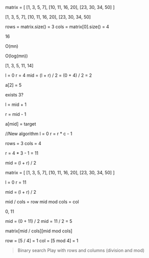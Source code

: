 matrix = [
  [1,   3,  5,  7],
  [10, 11, 16, 20],
  [23, 30, 34, 50]
]

[1, 3, 5, 7], [10, 11, 16, 20], [23, 30, 34, 50]

rows = matrix.size() = 3
cols = matrix[0].size() = 4


16

O(mn)

O(log(mn))

[1, 3, 5, 11, 14]

l = 0
r = 4
mid = (l + r) / 2 = (0 + 4) / 2 = 2

a[2] = 5

exists 3?

l = mid + 1

r = mid - 1

a[mid] = target 


//New algorithm
l = 0
r = r * c - 1

rows = 3
cols = 4

r = 4 * 3 - 1 = 11

mid = (l + r) / 2



matrix = [
  [1,   3,  5,  7],
  [10, 11, 16, 20],
  [23, 30, 34, 50]
]

l = 0
r = 11

mid = (l + r) / 2

mid / cols = row
mid mod cols = col

0, 11

mid = (0 + 11) / 2
mid = 11 / 2 = 5

matrix[mid / cols][mid mod cols]

row = [5 / 4] = 1
col = [5 mod 4] = 1

>Binary search
>Play with rows and columns (division and mod)